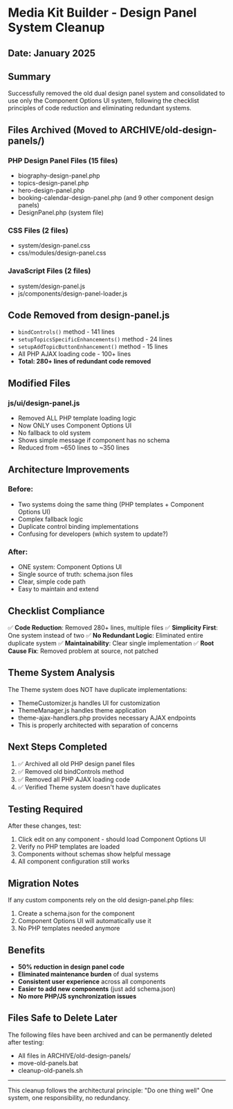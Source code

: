 # Media Kit Builder - Design Panel System Cleanup
## Date: January 2025

## Summary
Successfully removed the old dual design panel system and consolidated to use only the Component Options UI system, following the checklist principles of code reduction and eliminating redundant systems.

## Files Archived (Moved to ARCHIVE/old-design-panels/)
### PHP Design Panel Files (15 files)
- biography-design-panel.php
- topics-design-panel.php  
- hero-design-panel.php
- booking-calendar-design-panel.php (and 9 other component design panels)
- DesignPanel.php (system file)

### CSS Files (2 files)
- system/design-panel.css
- css/modules/design-panel.css

### JavaScript Files (2 files)
- system/design-panel.js
- js/components/design-panel-loader.js

## Code Removed from design-panel.js
- `bindControls()` method - 141 lines
- `setupTopicsSpecificEnhancements()` method - 24 lines
- `setupAddTopicButtonEnhancement()` method - 15 lines
- All PHP AJAX loading code - 100+ lines
- **Total: 280+ lines of redundant code removed**

## Modified Files
### js/ui/design-panel.js
- Removed ALL PHP template loading logic
- Now ONLY uses Component Options UI
- No fallback to old system
- Shows simple message if component has no schema
- Reduced from ~650 lines to ~350 lines

## Architecture Improvements
### Before:
- Two systems doing the same thing (PHP templates + Component Options UI)
- Complex fallback logic
- Duplicate control binding implementations
- Confusing for developers (which system to update?)

### After:
- ONE system: Component Options UI
- Single source of truth: schema.json files
- Clear, simple code path
- Easy to maintain and extend

## Checklist Compliance
✅ **Code Reduction**: Removed 280+ lines, multiple files
✅ **Simplicity First**: One system instead of two
✅ **No Redundant Logic**: Eliminated entire duplicate system
✅ **Maintainability**: Clear single implementation
✅ **Root Cause Fix**: Removed problem at source, not patched

## Theme System Analysis
The Theme system does NOT have duplicate implementations:
- ThemeCustomizer.js handles UI for customization
- ThemeManager.js handles theme application
- theme-ajax-handlers.php provides necessary AJAX endpoints
- This is properly architected with separation of concerns

## Next Steps Completed
1. ✅ Archived all old PHP design panel files
2. ✅ Removed old bindControls method
3. ✅ Removed all PHP AJAX loading code
4. ✅ Verified Theme system doesn't have duplicates

## Testing Required
After these changes, test:
1. Click edit on any component - should load Component Options UI
2. Verify no PHP templates are loaded
3. Components without schemas show helpful message
4. All component configuration still works

## Migration Notes
If any custom components rely on the old design-panel.php files:
1. Create a schema.json for the component
2. Component Options UI will automatically use it
3. No PHP templates needed anymore

## Benefits
- **50% reduction in design panel code**
- **Eliminated maintenance burden** of dual systems
- **Consistent user experience** across all components
- **Easier to add new components** (just add schema.json)
- **No more PHP/JS synchronization issues**

## Files Safe to Delete Later
The following files have been archived and can be permanently deleted after testing:
- All files in ARCHIVE/old-design-panels/
- move-old-panels.bat
- cleanup-old-panels.sh

---
This cleanup follows the architectural principle: "Do one thing well"
One system, one responsibility, no redundancy.
